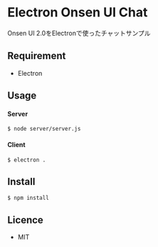 # Electron Onsen UI Chat
Onsen UI 2.0をElectronで使ったチャットサンプル

## Requirement
- Electron

## Usage
#### Server
``` $ node server/server.js ```
#### Client
``` $ electron . ```

## Install
``` $ npm install ```

## Licence
- MIT